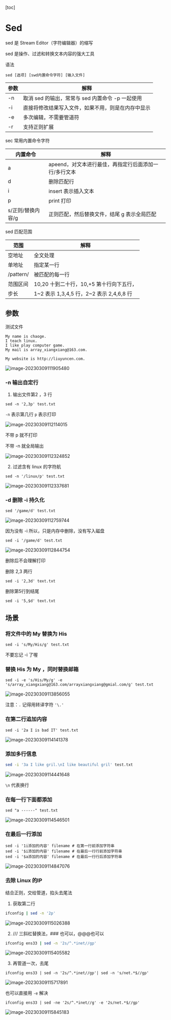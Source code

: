 [toc]

# Sed

sed 是 Stream Editor（字符编辑器）的缩写

sed 是操作、过滤和转换文本内容的强大工具

语法

```
sed [选项] [swd内置命令字符] [输入文件]
```

| 参数 | 解释                                               |
| ---- | -------------------------------------------------- |
| -n   | 取消 sed 的输出，常常与 sed 内置命令 -p 一起使用   |
| -i   | 直接将修改结果写入文件，如果不用，则是在内存中显示 |
| -e   | 多次编辑，不需要管道符                             |
| -r   | 支持正则扩展                                       |

sec 常用内置命令字符

| 内置命令          | 解释                                                  |
| ----------------- | ----------------------------------------------------- |
| a                 | apeend，对文本进行最佳，再指定行后面添加一行/多行文本 |
| d                 | 删除匹配行                                            |
| i                 | insert 表示插入文本                                   |
| p                 | print 打印                                            |
| s/正则/替换内容/g | 正则匹配，然后替换文件，结尾 g 表示全局匹配           |

sed 匹配范围

| 范围      | 解释                                     |
| --------- | ---------------------------------------- |
| 空地址    | 全文处理                                 |
| 单地址    | 指定某一行                               |
| /pattern/ | 被匹配的每一行                           |
| 范围区间  | 10,20 十到二十行，10,+5 第十行向下五行， |
| 步长      | 1~2 表示 1,3,4,5 行，2~2 表示 2,4,6,8 行 |



## 参数

测试文件

```
My name is chaoge.
I teach linux.
I like play computer game.
My mail is array_xiangxiang@163.com.

My website is http://liuyuncen.com.
```

![image-20230309111905480](images/sed/image-20230309111905480.png)

### -n 输出自定行

1. 输出文件第2 ，3 行

```shell
sed -n '2,3p' test.txt
```

`-n` 表示第几行  `p` 表示打印

![image-20230309112114015](images/sed/image-20230309112114015.png)

不带 p 就不打印

不带 -n 就全局输出

![image-20230309112324852](images/sed/image-20230309112324852.png)

2. 过滤含有 linux 的字符航

```shell
sed -n '/linux/p' test.txt
```

![image-20230309112337681](images/sed/image-20230309112337681.png)

### -d 删除 -i 持久化

```
sed '/game/d' test.txt
```

![image-20230309112759744](images/sed/image-20230309112759744.png)

因为没有 -i 所以，只是内存中删除，没有写入磁盘

```shell
sed -i '/game/d' test.txt
```

![image-20230309112844754](images/sed/image-20230309112844754.png)

删除后不会理解打印

删除 2,3 两行

```shell
sed -i '2,3d' text.txt
```

删除第5行到结尾

```shell
sed -i '5,$d' text.txt
```

## 场景

### 将文件中的 My 替换为 His

```shell
sed -i 's/My/His/g' test.txt
```

不要忘记 -i 了喔

### 替换 His 为 My ，同时替换邮箱

```shell
sed -i -e 's/His/My/g' -e 's/array_xiangxiang@163.com/arrayxiangxiang@gmial.com/g' test.txt
```

![image-20230309113856055](images/sed/image-20230309113856055.png)

注意：`.` 记得用转译字符 `'\.'`

### 在第二行追加内容

```shell
sed -i '2a I is bad IT' test.txt
```

![image-20230309114141378](images/sed/image-20230309114141378.png)

### 添加多行信息

```sh
sed -i '3a I like gril.\nI like beautiful gril' test.txt
```

![image-20230309114441648](images/sed/image-20230309114441648.png)

`\n` 代表换行

### 在每一行下面都添加

```shell
sed "a ------" test.txt
```

![image-20230309114546501](images/sed/image-20230309114546501.png)

### 在最后一行添加

```shell
sed -i '1i添加的内容' filename # 在第一行前添加字符串 
sed -i '$i添加的内容' filename # 在最后一行行前添加字符串 
sed -i '$a添加的内容' filename # 在最后一行行后添加字符串
```

![image-20230309114847076](images/sed/image-20230309114847076.png)

### 去除 Linux 的IP

结合正则，交给管道，掐头去尾法

1. 获取第二行

```sh
ifconfig | sed -n '2p'
```

![image-20230309115026388](images/sed/image-20230309115026388.png)

2. /// 三斜杠替换法，### 也可以，@@@也可以

```sh
ifconfig ens33 | sed -n '2s/^.*inet//gp'
```

![image-20230309115405582](images/sed/image-20230309115405582.png)

3. 再管道一次，去尾

```shell
ifconfig ens33 | sed -n '2s/^.*inet//gp'| sed -n 's/net.*$//gp'
```

![image-20230309115717891](images/sed/image-20230309115717891.png)

也可以直接用 `-e` 解决

```shell
ifconfig ens33 | sed -ne '2s/^.*inet//g' -e '2s/net.*$//gp'
```

![image-20230309115845183](images/sed/image-20230309115845183.png)

